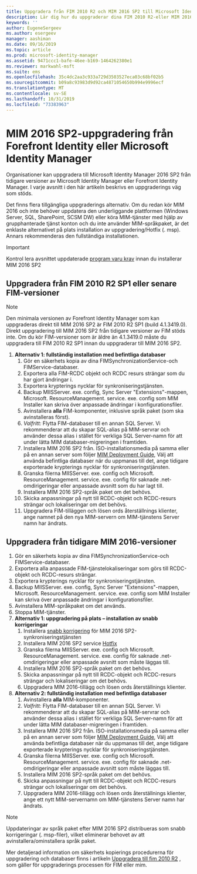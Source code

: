 ```yaml
---
title: Uppgradera från FIM 2010 R2 och MIM 2016 SP2 till Microsoft Identity Manager 2016 Service Pack 2 | Microsoft Docs
description: Lär dig hur du uppgraderar dina FIM 2010 R2-eller MIM 2016 SP2-komponenter och sedan installerar de komponenter som är nya i MIM 2016.
keywords: ''
author: EugeneSergeev
ms.author: esergeev
manager: aashiman
ms.date: 09/16/2019
ms.topic: article
ms.prod: microsoft-identity-manager
ms.assetid: 9471ccc1-bafe-46ee-b169-1464262380e1
ms.reviewer: markwahl-msft
ms.suite: ems
ms.openlocfilehash: 35c4dc2aa3c933a729d3503527eca03c68bf02b5
ms.sourcegitcommit: b09a8c93983d9d92ca4871054650b994e9996ecf
ms.translationtype: MT
ms.contentlocale: sv-SE
ms.lasthandoff: 10/31/2019
ms.locfileid: "73383963"
---
```

# <a name="mim-2016-sp2-upgrade--from-forefront-identity--or-microsoft-identity-manager"></a>MIM 2016 SP2-uppgradering från Forefront Identity eller Microsoft Identity Manager

Organisationer kan uppgradera till Microsoft Identity Manager 2016 SP2 från tidigare versioner av Microsoft Identity Manager eller Forefront Identity Manager.  I varje avsnitt i den här artikeln beskrivs en uppgraderings väg som stöds.

Det finns flera tillgängliga uppgraderings alternativ. Om du redan kör MIM 2016 och inte behöver uppdatera den underliggande plattformen (Windows Server, SQL, SharePoint, SCSM DW) eller köra MIM-tjänster med hjälp av grupphanterade tjänst konton och du inte använder MIM-språkpaket, är det enklaste alternativet på plats installation av uppgradering/Hotfix (. msp). Annars rekommenderas den fullständiga installationen.

> [!IMPORTANT]
> Kontrol lera avsnittet uppdaterade [program varu krav](prepare-server-ws2016.md#software-prerequisites) innan du installerar MIM 2016 SP2

## <a name="upgrade-from-fim-2010-r2-sp1-or-later-fim-builds"></a>Uppgradera från FIM 2010 R2 SP1 eller senare FIM-versioner

> [!NOTE]
Den minimala versionen av Forefront Identity Manager som kan uppgraderas direkt till MIM 2016 SP2 är FIM 2010 R2 SP1 (build 4.1.3419.0). Direkt uppgradering till MIM 2016 SP2 från tidigare versioner av FIM stöds inte. Om du kör FIM-versioner som är äldre än 4.1.3419.0 måste du uppgradera till FIM 2010 R2 SP1 innan du uppgraderar till MIM 2016 SP2.

1. **Alternativ 1: fullständig installation med befintliga databaser**
    1. Gör en säkerhets kopia av dina FIMSynchronizationService-och FIMService-databaser.
    1. Exportera alla FIM-RCDC objekt och RCDC resurs strängar som du har gjort ändringar i.
    1. Exportera krypterings nycklar för synkroniseringstjänsten.
    1. Backup MIISServer. exe. config, Sync Server "Extensions"-mappen, Microsoft. ResourceManagement. service. exe. config som MIM Installer kan skriva över anpassade ändringar i konfigurationsfiler.
    1. Avinstallera **alla** FIM-komponenter, inklusive språk paket (som ska avinstalleras först).
    1. *Valfritt:* Flytta FIM-databaser till en annan SQL Server. Vi rekommenderar att du skapar SQL-alias på MIM-servrar och använder dessa alias i stället för verkliga SQL Server-namn för att under lätta MIM databaser-migreringen i framtiden.
    1. Installera MIM 2016 SP2 från. ISO-installationsmedia på samma eller på en annan server som följer [MIM Deployment Guide](microsoft-identity-manager-deploy.md), Välj att använda befintliga databaser när du uppmanas till det, ange tidigare exporterade krypterings nycklar för synkroniseringstjänsten.
    1. Granska filerna MIISServer. exe. config och Microsoft. ResourceManagement. service. exe. config för saknade .net-omdirigeringar eller anpassade avsnitt som du har lagt till.
    1. Installera MIM 2016 SP2-språk paket om det behövs.
    1. Skicka anpassningar på nytt till RCDC-objekt och RCDC-resurs strängar och lokaliseringar om det behövs.
    1. Uppgradera FIM-tilläggen och lösen ords återställnings klienter, ange namnet på den nya MIM-servern om MIM-tjänstens Server namn har ändrats.
    
## <a name="upgrade-from-previous-mim-2016-builds"></a>Uppgradera från tidigare MIM 2016-versioner
1. Gör en säkerhets kopia av dina FIMSynchronizationService-och FIMService-databaser.
1. Exportera alla anpassade FIM-tjänstelokaliseringar som görs till RCDC-objekt och RCDC-resurs strängar.
1. Exportera krypterings nycklar för synkroniseringstjänsten.
1. Backup MIISServer. exe. config, Sync Server "Extensions"-mappen, Microsoft. ResourceManagement. service. exe. config som MIM Installer kan skriva över anpassade ändringar i konfigurationsfiler.
1. Avinstallera MIM-språkpaket om det används.
1. Stoppa MIM-tjänster.
1. **Alternativ 1: uppgradering på plats – installation av snabb korrigeringar**
    1. Installera [snabb korrigering](https://www.microsoft.com/download/details.aspx?id=100412) för MIM 2016 SP2-synkroniseringstjänsten
    1. Installera MIM 2016 SP2 service [Hotfix](https://www.microsoft.com/download/details.aspx?id=100412)
    1. Granska filerna MIISServer. exe. config och Microsoft. ResourceManagement. service. exe. config för saknade .net-omdirigeringar eller anpassade avsnitt som måste läggas till.
    1. Installera MIM 2016 SP2-språk paket om det behövs.
    1. Skicka anpassningar på nytt till RCDC-objekt och RCDC-resurs strängar och lokaliseringar om det behövs.
    1. Uppgradera MIM 2016-tillägg och lösen ords återställnings klienter.
1. **Alternativ 2: fullständig installation med befintliga databaser**
    1. Avinstallera **alla** MIM-komponenter.
    1. *Valfritt:* Flytta FIM-databaser till en annan SQL Server. Vi rekommenderar att du skapar SQL-alias på MIM-servrar och använder dessa alias i stället för verkliga SQL Server-namn för att under lätta MIM databaser-migreringen i framtiden.
    1. Installera MIM 2016 SP2 från. ISO-installationsmedia på samma eller på en annan server som följer [MIM Deployment Guide](microsoft-identity-manager-deploy.md), Välj att använda befintliga databaser när du uppmanas till det, ange tidigare exporterade krypterings nycklar för synkroniseringstjänsten.
    1. Granska filerna MIISServer. exe. config och Microsoft. ResourceManagement. service. exe. config för saknade .net-omdirigeringar eller anpassade avsnitt som måste läggas till.
    1. Installera MIM 2016 SP2-språk paket om det behövs.
    1. Skicka anpassningar på nytt till RCDC-objekt och RCDC-resurs strängar och lokaliseringar om det behövs.
    1. Uppgradera MIM 2016-tillägg och lösen ords återställnings klienter, ange ett nytt MIM-servernamn om MIM-tjänstens Server namn har ändrats.

> [!NOTE]
Uppdateringar av språk paket efter MIM 2016 SP2 distribueras som snabb korrigeringar (. msp-filer), vilket eliminerar behovet av att avinstallera/ominstallera språk paket.

Mer detaljerad information om säkerhets kopierings procedurerna för uppgradering och databaser finns i artikeln [Uppgradera till fim 2010 R2](https://docs.microsoft.com/previous-versions/mim/jj134291%28v%3dws.10%29) , som gäller för uppgraderings processen för FIM eller mim.
